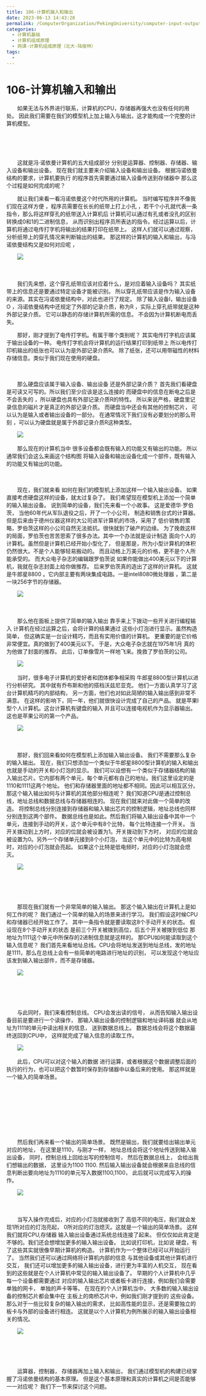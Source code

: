 ```yaml
---
title: 106-计算机输入和输出
date: 2023-06-13 14:43:28
permalink: /ComputerOrganization/PekingUniversity/computer-input-output
categories:
  - 计算机基础
  - 计算机组成原理
  - 网课-计算机组成原理（北大-陆俊林）
tags:
  - 
---
```

# 106-计算机输入和输出

　　如果无法与外界进行联系，计算机的CPU，存储器再强大也没有任何的用处。 因此我们需要在我们的模型机上加上输入与输出，这才能构成一个完整的计算机模型。
<!-- more -->
　　‍

　　‍

　　这就是冯·诺依曼计算机的五大组成部分 分别是运算器、控制器、存储器、输入设备和输出设备。 现在我们就主要来介绍输入设备和输出设备。 根据冯诺依曼结构的要求，计算机要执行 的程序首先需要通过输入设备传送到存储器中 那么这个过程是如何完成的呢？ 

　　就让我们来看一看冯诺依曼这个时代所用的计算机。 当时编写程序并不像我们现在这样方便 ，程序员需要在长长的纸带上打上小孔 ，若干个小孔就代表一条指令，那么将这样穿孔的纸带送入计算机后 计算机可以通过有孔或者没孔的区别转换成0和1的二进制信息， 从而识别出程序员所表达的指令。经过运算以后，计算机将通过电传打字机将输出的结果打印在纸带上。 这样人们就可以通过观察，分析纸带上的穿孔情况来判断输出的结果。 那这样的计算机的输入和输出，与冯诺依曼结构又是如何对应呢 ，

　　![](https://image.peterjxl.com/blog/image-20220918095502-o38tarc.png)

　　‍

　　我们先来想，这个穿孔纸带应该对应着什么，是对应着输入设备吗？ 其实纸带上的信息还是要通过特定设备才能被识别。 所以穿孔纸带应该是作为输入设备的来源。其实在冯诺依曼结构中，对此也进行了规定。 除了输入设备I，输出设备O ，冯诺依曼结构中还规定了外部的记录介质，称为R ，实际上穿孔纸带就是这种外部记录介质。 它可以静态的存储计算机所需的信息。 不会因为计算机断电而丢失。 

　　那好，刚才提到了电传打字机。有属于哪个类别呢？ 其实电传打字机应该属于输出设备的一种。 电传打字机会将计算机的运行结果打印到纸带上 所以电传打印机输出的纸张也可以认为是外部记录介质R。 除了纸张，还可以用带磁性的材料 存储信息。类似于我们现在使用的硬盘。 

　　‍

　　那么硬盘应该属于输入设备、输出设备 还是外部记录介质？ 首先我们看硬盘是可读又可写的。所以我们至少应该是这么连接的 而硬盘中的信息在断电之后是不会丢失的 ，所以硬盘也具有外部记录介质R的特性。 所以来说严格，硬盘里记录信息的磁片才是真正的外部记录介质。 而硬盘当中还会有其他的控制芯片， 可以认为是输入或者输出设备的一部分。 在通常情况下我们没有必要划分的那么苛刻 ，可以认为硬盘就是属于外部记录介质R这种类型。

　　![](https://image.peterjxl.com/blog/image-20220918095658-5dtumku.png)

　　那么现在的计算机当中 很多设备都会既有输入的功能又有输出的功能。 所以通常我们会这么来画这个结构图 将输入设备和输出设备化成一个部件，既有输入的功能又有输出的功能。

　　‍

　　现在，我们就来看 如何在我们的模型机上添加这样一个输入输出设备。 如果直接考虑硬盘这样的设备，就太过复杂了。 我们希望现在模型机上添加一个简单的输入输出设备。 说到简单的设备，我们先来看一个小故事。 这是爱德华·罗伯茨， 当他60年代从军队退役之后，开了一个小公司， 制造和销售台式的计算器。 但是后来由于德州仪器这样的大公司进军计算机的市场，采用了 低价销售的策略，罗伯茨这样的小公司自然无法抵抗。很快就到了破产的边缘。 为了挽救这样的局面，罗伯茨也苦苦思索了很多办法。其中一个办法就是设计制造 面向个人的计算机。虽然但是计算机已经开始小型化了， 但是那是，所为小型计算机的体积仍然很大。不是个人能够轻易搬动的。 而且动格上万美元的价格，更不是个人所能承受的。 而大众电子杂志的编辑跟罗伯茨说 如果你能做出400美元以下的计算机，我就在杂志封面上给你做推荐。 后来罗伯茨真的造出了这样的计算机。 这就是牛郎星8800 。它内部主要有两块集成电路。一是intel8080微处理器 ，第二是一块256字节的存储器。 

　　![](https://image.peterjxl.com/blog/image-20220918095931-6m0zruh.png)

　　‍

　　那么他在面板上提供了简单的输入输出 靠手来上下拨动一些开关进行编程输入 计算机在经过运算之后，会将计算的结果通过 这些小灯泡进行显示。虽然构造简单， 但这确实是一台设计精巧，而且有实用价值的计算机。 更重要的是它价格非常便宜。真的做到了400美元以下。 于是，大众电子杂志就在1975年1月 真的为他做了封面的推荐。 此后，订单像雪片一样地飞来。挽救了罗伯茨的公司。 

　　![](https://image.peterjxl.com/blog/image-20220918100026-ocam33l.png)

　　当时，很多电子计算机的爱好者和团体都争相采购 牛郎星8800型计算机以进行分析研究。 其中就有乔布斯和他的搭档沃兹尼亚克。 他们一方面认真学习了这台计算机精巧的内部结构， 另一方面，他们也对如此简陋的输入输出感到非常不满意。 在这样的影响下，同一年，他们就很快设计完成了自己的产品。 就是苹果I型个人计算机。这台计算机有键盘的输入 并且可以连接电视机作为显示器输出。这也是苹果公司的第一个产品。 

　　![](https://image.peterjxl.com/blog/image-20220918101412-t4x2rmh.png)

　　‍

　　那好，我们回来看如何在模型机上添加输入输出设备。 我们不需要那么复杂的输入输出。 现在，我们只想添加一个类似于牛郎星8800型计算机的输入和输出 也就是手动的开关和小灯泡的显示。 我们可以设想有一个类似于存储器结构的输入输出芯片。它内部有两个单元，每个单元都有自己的地址。我们这里设定的是1110和1111这两个地址。 他们和存储器里面的地址都不相同。因此可以相互区分。 那这个输入输出如何与计算机的其他部分相连呢？ 我们知道CPU是通过控制总线，地址总线和数据总线与存储器相连的。 现在我们就来对此做一个简单的改造。 将控制总线分别连接到存储器和输入输出芯片的控制逻辑，地址总线也同样分别连到这两个部件。 数据总线也是如此。然后我们将输入输出设备中其中一个单元，连接到手动的开关，这个单元中有8个比特， 每个比特连接一个开关。 当开关拨动到上方时，对应的位就会被设置为1。开关拨动到下方时， 对应的位就会被设置为0。另外一个存储单元接到8个小灯泡， 当这个单元中的比特为高电频时，对应的小灯泡就会亮起。 如果这个比特是低电频时，对应的小灯泡就会熄灭。 

　　![](https://image.peterjxl.com/blog/image-20220918101611-dbgaqum.png)

　　‍

　　

　　那现在我们就有一个非常简单的输入输出。 那这个输入输出在计算机上是如何工作的呢？ 我们通过一个简单的输入的场景来进行学习。 我们假设这时候CPU和存储器已经开始工作了。 其中一条指令就是要读取这8个手动开关的状态。 假设现在8个手动开关的状态 是前三个开关被拨到高位，后五个开关被拨到低位 那地址为1111这个单元中所保存的2进制信息就是这样的。 那CPU如何能读取到这个输入信息呢？ 我们首先来看地址总线。CPU会将地址发送到地址总线，发的地址是1111，那么在总线上会有一些简单的电路进行地址的识别， 可以发现这个地址应该发到输入输出部件，而不是存储器。

　　![](https://image.peterjxl.com/blog/image-20220918101736-pjuopz6.png)

　　‍

　　  

　　与此同时，我们来看控制总线。 CPU会发出读的信号， 从而告知输入输出设备目前是要进行一个读操作， 那输入输出设备的控制逻辑和地址译码器 就会从地址为1111的单元中读出相关的信息， 送到数据总线上。 数据总线会将这个数据最终送回到CPU中， 这样就完成了输入信息的读取工作。 

　　![](https://image.peterjxl.com/blog/image-20220918101827-gn01123.png)

　　此后，CPU可以对这个输入的数据 进行运算，或者根据这个数据调整后面的执行的行为，也可以把这个数暂时保存到存储器中以备后来的使用。 那这样就是一个输入的简单场景。

　　‍

　　‍

　　‍

　　‍

　　然后我们再来看一个输出的简单场景。 既然是输出，我们就要给出输出单元对应的地址， 在这里是1110，与刚才一样， 地址总线会将这个地址传送到输入输出设备， 同时，控制总线上回给出写的控制信号， 然后在数据总线上， 会给出我们想输出的数据， 这里设为1100 1100.    然后输入输出设备就会根据来自总线的信息判断出要向地址为1110的单元写入数据1100,1100， 此后就可以完成写入的操作。 

　　![](https://image.peterjxl.com/blog/image-20220918101946-e9ctx2j.png)

　　‍

　　当写入操作完成后，对应的小灯泡就接收到了 高低不同的电压，我们就会发现1所对应的灯泡亮起， 0所对应的灯泡熄灭。这就是一个输出的简单场景。 这样我们就将CPU,存储器 输入输出设备通过系统总线连接了起来。 但仅仅如此肯定是不够的。我们还会想增加更多的输入输出设备。 比如说打印机，比如说 硬盘，有了这些其实就很像早期计算机的构造。 计算机作为一个整体已经可以开始运行了。 当然我们还可以通过网络将计算机内部的信息 与其他设备或其他计算机进行交互， 我们还可以增加更多的输入输出设备，进行更为丰富的人机交互， 现在看到的这些就是在个人计算机中常见的输入输出设备了。 早期的个人计算机中几乎每一个设备都需要通过 对应的输入输出芯片或者板卡进行连接，例如我们会需要单独的网卡， 单独的声卡等等。 在现在的个人计算机当中， 大多数的输入输出设备的控制芯片都会集中在 主板上的南桥芯片中，例如我们刚才提到的 这些设备。 那么对于一些比较复杂的输入输出的需求， 比如高性能的显示，还是需要独立的板卡与外部的设备进行相连。 这就是以个人计算机为例所展示的输入输出设备相关的情况。

　　![](https://image.peterjxl.com/blog/image-20220918102129-9rpu7q3.png)

　　‍

　　  

　　运算器，控制器， 存储器再加上输入和输出， 我们通过模型机的构建已经掌握了冯诺依曼结构的基本原理。 但是这个基本原理和真实的计算机之间是否能够一一对应呢？ 我们下一节来探讨这个问题。

　　‍
